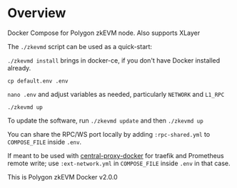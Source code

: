 # Overview

Docker Compose for Polygon zkEVM node. Also supports XLayer

The `./zkevmd` script can be used as a quick-start:

`./zkevmd install` brings in docker-ce, if you don't have Docker installed already.

`cp default.env .env`

`nano .env` and adjust variables as needed, particularly `NETWORK` and `L1_RPC`

`./zkevmd up`

To update the software, run `./zkevmd update` and then `./zkevmd up`

You can share the RPC/WS port locally by adding `:rpc-shared.yml` to `COMPOSE_FILE` inside `.env`.

If meant to be used with [central-proxy-docker](https://github.com/CryptoManufaktur-io/central-proxy-docker) for traefik
and Prometheus remote write; use `:ext-network.yml` in `COMPOSE_FILE` inside `.env` in that case.

This is Polygon zkEVM Docker v2.0.0
